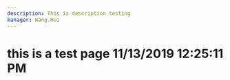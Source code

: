 ```yaml
---
description: This is description testing
manager: Wang.Hui
---
```

# this is a test page 11/13/2019 12:25:11 PM